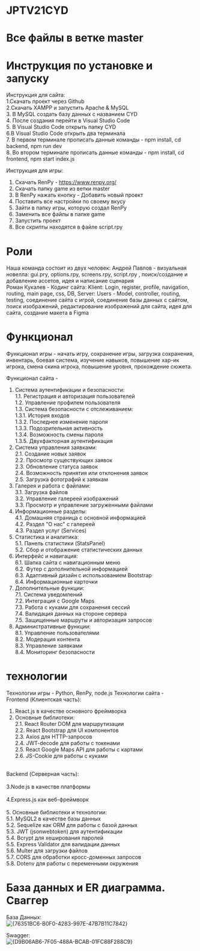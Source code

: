 # JPTV21CYD
# Все файлы в ветке master

# Инструкция по установке и запуску

Инструкция для сайта:<br/>
1.Скачать проект через Github<br/>
2.Скачать XAMPP и запустить Apache & MySQL<br/>
3. В MySQL создать базу данных с названием CYD<br/>
4. После создания перейти в Visual Studio Code<br/>
5. В Visual Studio Code открыть папку CYD<br/>
6.В Visual Studio Code открыть два терминала<br/>
7. В первом терминале прописать данные команды - npm install, cd backend, npm run dev<br/>
8. Во втором терминале прописать данные команды - npm install, cd frontend, npm start index.js<br/>

Инструкция для игры:
1. Скачать RenPy - https://www.renpy.org/
2. Скачать папку game из ветки master
3. В RenPy нажать кнопку - Добавить новый проект
4. Поставить все настройки по своему вкусу
5. Зайти в папку игры, которую создал RenPy
6. Заменить все файлы в папке game
7. Запустить проект
8. Все скрипты находятся в файле script.rpy


# Роли
Наша команда состоит из двух человек:
Андрей Павлов - визуальная новелла: gui.pry, options.rpy, screens.rpy, script.rpy , поиск/создание и добавление ассетов, идея и написание сценария<br/>
Роман Кукалев - Кодинг сайта: Klient: Login, register, profile, navigation, routing, main page, css, DB, Server: Users - Model, controller, routing, testing, соединение сайта с игрой, соединение базы данных с сайтом, поиск изображений, редактирование изображений для сайта, идея для сайта, создание макета в Figma

# Функционал
Функционал игры - начать игру, сохранение игры, загрузка сохранения, инвентарь, боевая система, изучение навыков, повышение хар-ик игрока, смена скина игрока, повышение уровня, прохождение сюжета.

Функционал сайта - 
1. Система аутентификации и безопасности:<br/>
    1.1. Регистрация и авторизация пользователей<br/>
    1.2. Управление профилем пользователя<br/>
    1.3. Система безопасности с отслеживанием:<br/>
        1.3.1. История входов<br/>
        1.3.2. Последнее изменение пароля<br/>
        1.3.3. Подозрительная активность<br/>
        1.3.4. Возможность смены пароля<br/>
        1.3.5. Двухфакторная аутентификация<br/>
2. Система управления заявками:<br/>
    2.1. Создание новых заявок<br/>
    2.2. Просмотр существующих заявок<br/>
    2.3. Обновление статуса заявок<br/>
    2.4. Возможность принятия или отклонения заявок<br/>
    2.5. Загрузка фотографий к заявкам<br/>
3. Галерея и работа с файлами:<br/>
    3.1. Загрузка файлов<br/>
    3.2. Управление галереей изображений<br/>
    3.3. Просмотр и управление загруженными файлами<br/>
4. Информационные разделы:<br/>
    4.1. Домашняя страница с основной информацией<br/>
    4.2. Раздел "О нас" с галереей<br/>
    4.3. Раздел услуг (Services)<br/>
5. Статистика и аналитика:<br/>
    5.1. Панель статистики (StatsPanel)<br/>
    5.2. Сбор и отображение статистических данных<br/>
6. Интерфейс и навигация:<br/>
    6.1. Шапка сайта с навигационным меню<br/>
    6.2. Футер с дополнительной информацией<br/>
    6.3. Адаптивный дизайн с использованием Bootstrap<br/>
    6.4. Информационные карточки<br/>
7. Дополнительные функции:<br/>
    7.1. Система уведомлений<br/>
    7.2. Интеграция с Google Maps<br/>
    7.3. Работа с куками для сохранения сессий<br/>
    7.4. Валидация данных на стороне сервера<br/>
    7.5. Защищенные маршруты и авторизация запросов<br/>
8. Административные функции:<br/>
    8.1. Управление пользователями<br/>
    8.2. Модерация контента<br/>
    8.3. Управление заявками<br/>
    8.4. Мониторинг безопасности<br/>


# технологии
Технологии игры - Python, RenPy, node.js
Технологии сайта - <br/>
Frontend (Клиентская часть):<br/>
1. React.js в качестве основного фреймворка<br/>
2. Основные библиотеки:<br/>
   2.1. React Router DOM для маршрутизации<br/>
   2.2. React Bootstrap для UI компонентов<br/>
   2.3. Axios для HTTP-запросов<br/>
   2.4. JWT-decode для работы с токенами<br/>
   2.5. React Google Maps API для работы с картами<br/>
   2.6. JS-Cookie для работы с куками<br/>
<br/>
Backend (Серверная часть):<br/>
<br/>
3.Node.js в качестве платформы<br/>
<br/>
4.Express.js как веб-фреймворк<br/>
<br/>
5. Основные библиотеки и технологии:<br/>
   5.1. MySQL2 в качестве базы данных<br/>
   5.2. Sequelize как ORM для работы с базой данных<br/>
   5.3. JWT (jsonwebtoken) для аутентификации<br/>
   5.4. Bcrypt для хеширования паролей<br/>
   5.5. Express Validator для валидации данных<br/>
   5.6. Multer для загрузки файлов<br/>
   5.7. CORS для обработки кросс-доменных запросов<br/>
   5.8. Dotenv для работы с переменными окружения<br/>

# База данных и ER диаграмма. Сваггер

База Данных:<br/>
![{76351BC6-B0F0-4283-997E-47B7B11C7842}](https://github.com/user-attachments/assets/31d5fb31-e820-4579-baea-c062f8eeedc8)

Swagger:<br/>
![{D9B06AB6-7F05-488A-BCAB-01FC88F288C9}](https://github.com/user-attachments/assets/bba78878-bb93-4516-9212-94e406fdd825)



